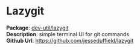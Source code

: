 # Lazygit

**Package**:      [dev-util/lazygit](../dev-util/lazygit) \
**Description**:  simple terminal UI for git commands  \
**Github Url**:   https://github.com/jesseduffield/lazygit
